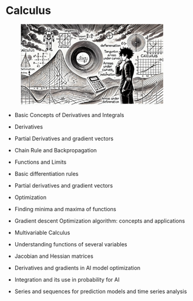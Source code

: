 # Calculus



<div align="left"><figure><img src="../../.gitbook/assets/ml-mathematics-calculus-min.png" alt="" width="375"><figcaption></figcaption></figure></div>

* Basic Concepts of Derivatives and Integrals
* Derivatives
* Partial Derivatives and gradient vectors
* Chain Rule and Backpropagation
* Functions and Limits
* Basic differentiation rules
* Partial derivatives and gradient vectors
* Optimization
* Finding minima and maxima of functions
* Gradient descent Optimization algorithm: concepts and applications
* Multivariable Calculus
* Understanding functions of several variables
* Jacobian and Hessian matrices



* Derivatives and gradients in AI model optimization
* Integration and its use in probability for AI
* Series and sequences for prediction models and time series analysis
